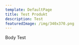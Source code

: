 ```yaml
---
template: DefaultPage
title: Test Produkt
description: Test
featuredImage: /img/340x370.png
---
```

Body Test